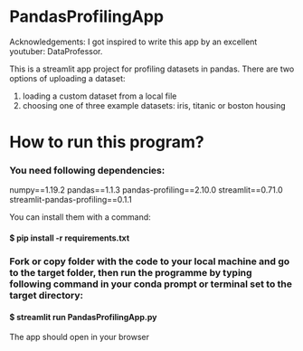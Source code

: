 # PandasProfilingApp
Acknowledgements: I got inspired to write this app by an excellent youtuber: DataProfessor.

This is a streamlit app project for profiling datasets in pandas.
There are two options of uploading a dataset:
1) loading a custom dataset from a local file
2) choosing one of three example datasets: iris, titanic or boston housing

# How to run this program?

### You need following dependencies:
numpy==1.19.2
pandas==1.1.3
pandas-profiling==2.10.0
streamlit==0.71.0
streamlit-pandas-profiling==0.1.1

You can install them with a command:
#### $ pip install -r requirements.txt

### Fork or copy folder with the code to your local machine and go to the target folder, then run the programme by typing following command in your conda prompt or terminal set to the target directory:

#### $ streamlit run PandasProfilingApp.py

The app should open in your browser
